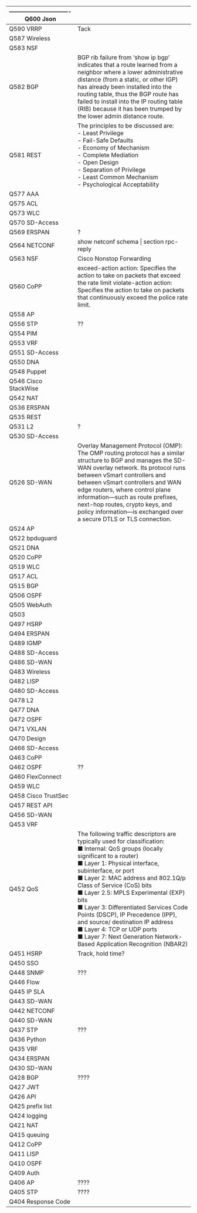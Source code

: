 | ——————————-<br />Q600 Json |                                                              |
| -------------------------- | ------------------------------------------------------------ |
| Q590 VRRP                  | Tack                                                         |
| Q587 Wireless              |                                                              |
| Q583 NSF                   |                                                              |
| Q582 BGP                   | BGP rib failure from ‘show ip bgp’ indicates that a route learned from a neighbor where a lower administrative distance (from a static, or other IGP) has already been installed into the routing table, thus the BGP route has failed to install into the IP routing table (RIB) because it has been trumped by the lower admin distance route. |
| Q581 REST                  | The principles to be discussed are:<br/>-   Least Privilege<br/>-   Fail-Safe Defaults<br/>-   Economy of Mechanism<br/>-   Complete Mediation<br/>-   Open Design<br/>-   Separation of Privilege<br/>-   Least Common Mechanism<br/>-   Psychological Acceptability |
| Q577 AAA                   |                                                              |
| Q575 ACL                   |                                                              |
| Q573 WLC                   |                                                              |
| Q570 SD-Access             |                                                              |
| Q569 ERSPAN                | ?                                                            |
| Q564 NETCONF               | show netconf schema \| section rpc-reply                     |
| Q563 NSF                   | Cisco Nonstop Forwarding                                     |
| Q560 CoPP                  | exceed-action action: Specifies the action to take on packets that exceed the rate limit violate-action action: Specifies the action to take on packets that continuously exceed the police rate limit. |
| Q558 AP                    |                                                              |
| Q556 STP                   | ??                                                           |
| Q554 PIM                   |                                                              |
| Q553 VRF                   |                                                              |
| Q551 SD-Access             |                                                              |
| Q550 DNA                   |                                                              |
| Q548 Puppet                |                                                              |
| Q546 Cisco StackWise       |                                                              |
| Q542 NAT                   |                                                              |
| Q536 ERSPAN                |                                                              |
| Q535 REST                  |                                                              |
| Q531 L2                    | ?                                                            |
| Q530 SD-Access             |                                                              |
| Q526 SD-WAN                | Overlay Management Protocol (OMP): The OMP routing protocol has a similar structure to BGP and manages the SD-WAN overlay network. Its protocol runs between vSmart controllers and between vSmart controllers and WAN edge routers, where control plane information—such as route prefixes, next-hop routes, crypto keys, and policy information—is exchanged over a secure DTLS or TLS connection. |
| Q524 AP                    |                                                              |
| Q522 bpduguard             |                                                              |
| Q521 DNA                   |                                                              |
| Q520 CoPP                  |                                                              |
| Q519 WLC                   |                                                              |
| Q517 ACL                   |                                                              |
| Q515 BGP                   |                                                              |
| Q506 OSPF                  |                                                              |
| Q505 WebAuth               |                                                              |
| Q503                       |                                                              |
| Q497 HSRP                  |                                                              |
| Q494 ERSPAN                |                                                              |
| Q489 IGMP                  |                                                              |
| Q488 SD-Access             |                                                              |
| Q486 SD-WAN                |                                                              |
| Q483 Wireless              |                                                              |
| Q482 LISP                  |                                                              |
| Q480 SD-Access             |                                                              |
| Q478 L2                    |                                                              |
| Q477 DNA                   |                                                              |
| Q472 OSPF                  |                                                              |
| Q471 VXLAN                 |                                                              |
| Q470 Design                |                                                              |
| Q466 SD-Access             |                                                              |
| Q463 CoPP                  |                                                              |
| Q462 OSPF                  | ??                                                           |
| Q460 FlexConnect           |                                                              |
| Q459 WLC                   |                                                              |
| Q458 Cisco TrustSec        |                                                              |
| Q457 REST API              |                                                              |
| Q456 SD-WAN                |                                                              |
| Q453 VRF                   |                                                              |
| Q452 QoS                   | The following traffic descriptors are typically used for classification: <br />■ Internal: QoS groups (locally significant to a router) <br />■ Layer 1: Physical interface, subinterface, or port <br />■ Layer 2: MAC address and 802.1Q/p Class of Service (CoS) bits <br />■ Layer 2.5: MPLS Experimental (EXP) bits <br />■ Layer 3: Differentiated Services Code Points (DSCP), IP Precedence (IPP), and source/ destination IP address <br />■ Layer 4: TCP or UDP ports <br />■ Layer 7: Next Generation Network-Based Application Recognition (NBAR2) |
| Q451 HSRP                  | Track, hold time?                                            |
| Q450 SSO                   |                                                              |
| Q448 SNMP                  | ???                                                          |
| Q446 Flow                  |                                                              |
| Q445 IP SLA                |                                                              |
| Q443 SD-WAN                |                                                              |
| Q442 NETCONF               |                                                              |
| Q440 SD-WAN                |                                                              |
| Q437 STP                   | ???                                                          |
| Q436 Python                |                                                              |
| Q435 VRF                   |                                                              |
| Q434 ERSPAN                |                                                              |
| Q430 SD-WAN                |                                                              |
| Q428 BGP                   | ????                                                         |
| Q427 JWT                   |                                                              |
| Q426 API                   |                                                              |
| Q425 prefix list           |                                                              |
| Q424 logging               |                                                              |
| Q421 NAT                   |                                                              |
| Q415 queuing               |                                                              |
| Q412 CoPP                  |                                                              |
| Q411 LISP                  |                                                              |
| Q410 OSPF                  |                                                              |
| Q409 Auth                  |                                                              |
| Q406 AP                    | ????                                                         |
| Q405 STP                   | ????                                                         |
| Q404 Response Code         |                                                              |

